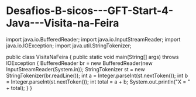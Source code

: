 # Desafios-B-sicos---GFT-Start-4-Java---Visita-na-Feira
import java.io.BufferedReader;
import java.io.InputStreamReader;
import java.io.IOException;
import java.util.StringTokenizer;


public class VisitaNaFeira {
  public static void main(String[] args) throws IOException {
    BufferedReader br = new BufferedReader(new InputStreamReader(System.in));
    StringTokenizer st = new StringTokenizer(br.readLine());
    int a = Integer.parseInt(st.nextToken());
    int b = Integer.parseInt(st.nextToken());
    int total = a + b;
    System.out.println("X = " + total);
  }
}
